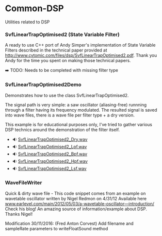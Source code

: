 # Common-DSP
Utilities related to DSP

### SvfLinearTrapOptimised2 (State Variable Filter)

A ready to use C++ port of Andy Simper's implementation of State Variable Filters described in the technical paper provided at http://www.cytomic.com/files/dsp/SvfLinearTrapOptimised2.pdf. Thank you Andy for the time you spent on making those technical papers.

:arrow_right: TODO: Needs to be completed with missing filter type

### SvfLinearTrapOptimised2Demo

Demonstrates how to use the class SvfLinearTrapOptimised2.
 
The signal path is very simple: a saw oscillator (aliasing-free) runnning through a filter having its frequency modulated. 
The resulted signal is saved into wave files, there is a wave file per filter type + a dry version.
 
This example is for educational purposes only, I've tried to gather various DSP technics around the demonstration of the filter itself.

* :sound: [SvfLinearTrapOptimised2_Dry.wav](https://github.com/FredAntonCorvest/Common-DSP/blob/master/Filter/Data/SvfLinearTrapOptimised2_Dry.wav)
* :sound: [SvfLinearTrapOptimised2_Lpf.wav](https://github.com/FredAntonCorvest/Common-DSP/blob/master/Filter/Data/SvfLinearTrapOptimised2_Lpf.wav)
* :sound: [SvfLinearTrapOptimised2_Bpf.wav](https://github.com/FredAntonCorvest/Common-DSP/blob/master/Filter/Data/SvfLinearTrapOptimised2_Bpf.wav)
* :sound: [SvfLinearTrapOptimised2_Hpf.wav](https://github.com/FredAntonCorvest/Common-DSP/blob/master/Filter/Data/SvfLinearTrapOptimised2_Hpf.wav)
* :sound: [SvfLinearTrapOptimised2_Lsf.wav](https://github.com/FredAntonCorvest/Common-DSP/blob/master/Filter/Data/SvfLinearTrapOptimised2_Lsf.wav)

### WaveFileWriter

Quick & dirty wave file - This code snippet comes from an example on wavetable oscillator written by Nigel Redmon on 4/31/12
Available here www.earlevel.com/main/2012/05/03/a-wavetable-oscillator—introduction/
Check his blog! An amazing source of information/example about DSP. Thanks Nigel!

Modification 30/11/2016: (Fred Anton Corvest) Add filename and sampleRate parameters to writeFloatSound method
